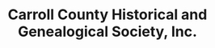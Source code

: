 ---
layout: repo
title: "Carroll County Historical and Genealogical Society, Inc."
id: 1121
permalink: repos/1121/
---